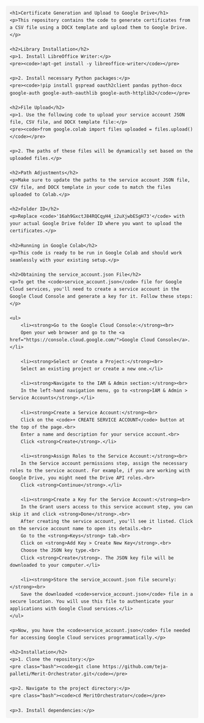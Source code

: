<!DOCTYPE html>
<html>
<head>
    <title>Certificate Generation and Upload to Google Drive</title>
    <style>
        body {
            font-family: Arial, sans-serif;
            line-height: 1.6;
            margin: 20px;
        }
        h1 {
            color: #333;
        }
        h2 {
            color: #555;
        }
        code {
            background-color: #f4f4f4;
            padding: 2px 4px;
            border-radius: 4px;
            font-family: monospace;
        }
        pre {
            background-color: #f4f4f4;
            padding: 10px;
            border-radius: 4px;
            overflow-x: auto;
        }
        ul {
            list-style-type: disc;
            margin: 0;
            padding-left: 20px;
        }
        .bash {
            background-color: #f4f4f4;
            padding: 10px;
            border-radius: 4px;
            font-family: monospace;
        }
    </style>
</head>
<body>

    <h1>Certificate Generation and Upload to Google Drive</h1>
    <p>This repository contains the code to generate certificates from a CSV file using a DOCX template and upload them to Google Drive.</p>

    <h2>Library Installation</h2>
    <p>1. Install LibreOffice Writer:</p>
    <pre><code>!apt-get install -y libreoffice-writer</code></pre>

    <p>2. Install necessary Python packages:</p>
    <pre><code>!pip install gspread oauth2client pandas python-docx google-auth google-auth-oauthlib google-auth-httplib2</code></pre>

    <h2>File Upload</h2>
    <p>1. Use the following code to upload your service account JSON file, CSV file, and DOCX template file:</p>
    <pre><code>from google.colab import files uploaded = files.upload()</code></pre>

    <p>2. The paths of these files will be dynamically set based on the uploaded files.</p>

    <h2>Path Adjustments</h2>
    <p>Make sure to update the paths to the service account JSON file, CSV file, and DOCX template in your code to match the files uploaded to Colab.</p>

    <h2>Folder ID</h2>
    <p>Replace <code>'16ah9GxctJ84RQCqyH4_i2uXjwbESgH73'</code> with your actual Google Drive folder ID where you want to upload the certificates.</p>

    <h2>Running in Google Colab</h2>
    <p>This code is ready to be run in Google Colab and should work seamlessly with your existing setup.</p>

    <h2>Obtaining the service_account.json File</h2>
    <p>To get the <code>service_account.json</code> file for Google Cloud services, you'll need to create a service account in the Google Cloud Console and generate a key for it. Follow these steps:</p>

    <ul>
        <li><strong>Go to the Google Cloud Console:</strong><br>
        Open your web browser and go to the <a href="https://console.cloud.google.com/">Google Cloud Console</a>.</li>
        
        <li><strong>Select or Create a Project:</strong><br>
        Select an existing project or create a new one.</li>
        
        <li><strong>Navigate to the IAM & Admin section:</strong><br>
        In the left-hand navigation menu, go to <strong>IAM & Admin > Service Accounts</strong>.</li>
        
        <li><strong>Create a Service Account:</strong><br>
        Click on the <code>+ CREATE SERVICE ACCOUNT</code> button at the top of the page.<br>
        Enter a name and description for your service account.<br>
        Click <strong>Create</strong>.</li>
        
        <li><strong>Assign Roles to the Service Account:</strong><br>
        In the Service account permissions step, assign the necessary roles to the service account. For example, if you are working with Google Drive, you might need the Drive API roles.<br>
        Click <strong>Continue</strong>.</li>
        
        <li><strong>Create a Key for the Service Account:</strong><br>
        In the Grant users access to this service account step, you can skip it and click <strong>Done</strong>.<br>
        After creating the service account, you'll see it listed. Click on the service account name to open its details.<br>
        Go to the <strong>Keys</strong> tab.<br>
        Click on <strong>Add Key > Create New Key</strong>.<br>
        Choose the JSON key type.<br>
        Click <strong>Create</strong>. The JSON key file will be downloaded to your computer.</li>
        
        <li><strong>Store the service_account.json file securely:</strong><br>
        Save the downloaded <code>service_account.json</code> file in a secure location. You will use this file to authenticate your applications with Google Cloud services.</li>
    </ul>

    <p>Now, you have the <code>service_account.json</code> file needed for accessing Google Cloud services programmatically.</p>

    <h2>Installation</h2>
    <p>1. Clone the repository:</p>
    <pre class="bash"><code>git clone https://github.com/teja-palleti/Merit-Orchestrator.git</code></pre>

    <p>2. Navigate to the project directory:</p>
    <pre class="bash"><code>cd MeritOrchestrator</code></pre>

    <p>3. Install dependencies:</p>

</body>
</html>
